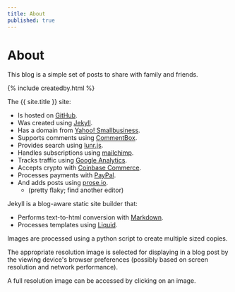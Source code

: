 ```yaml
---
title: About
published: true
---
```

# About

This blog is a simple set of posts to share with family and friends.

{% include createdby.html %} 

The {{ site.title }} site:
- Is hosted on [GitHub](https://www.github.com). 
- Was created using [Jekyll](https://jekyllrb.com).
- Has a domain from [Yahoo! Smallbusiness](https://smallbusiness.yahoo.com). 
- Supports comments using [CommentBox](https://commentbox.io).  
- Provides search using [lunr.js](https://lunrjs.com/).
- Handles subscriptions using [mailchimp](https://mailchimp.com). 
- Tracks traffic using [Google Analytics](https://analytics.google.com).
- Accepts crypto with [Coinbase Commerce](https://commerce.coinbase.com).
- Processes payments with [PayPal](https://paypal.com).
- And adds posts using [prose.io](https://prose.io).  
    - (pretty flaky; find another editor)  
  
Jekyll is a blog-aware static site builder that:
- Performs text-to-html conversion with [Markdown](https://daringfireball.net/projects/markdown/).
- Processes templates using [Liquid](https://shopify.github.io/liquid/).  

Images are processed using a python script to create multiple sized copies.  
  
The appropriate resolution image is selected for displaying in a blog post by the viewing device's browser preferences (possibly based on screen resolution and network performance).  
  
A full resolution image can be accessed by clicking on an image.  
